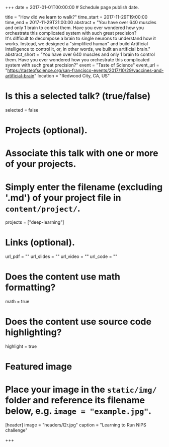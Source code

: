 +++
date = 2017-01-01T00:00:00  # Schedule page publish date.

title = "How did we learn to walk?"
time_start = 2017-11-29T19:00:00
time_end = 2017-11-29T21:00:00
abstract = "You have over 640 muscles and only 1 brain to control them. Have you ever wondered how you orchestrate this complicated system with such great precision?<br>It's difficult to decompose a brain to single neurons to understand how it works. Instead, we designed a \"simplified human\" and build Artificial Intelligence to control it, or, in other words, we built an artificial brain."
abstract_short = "You have over 640 muscles and only 1 brain to control them. Have you ever wondered how you orchestrate this complicated system with such great precision?"
event = "Taste of Science"
event_url = "https://tasteofscience.org/san-francisco-events/2017/10/29/vaccines-and-artificial-brain"
location = "Redwood City, CA, US"

# Is this a selected talk? (true/false)
selected = false

# Projects (optional).
#   Associate this talk with one or more of your projects.
#   Simply enter the filename (excluding '.md') of your project file in `content/project/`.
projects = ["deep-learning"]

# Links (optional).
url_pdf = ""
url_slides = ""
url_video = ""
url_code = ""

# Does the content use math formatting?
math = true

# Does the content use source code highlighting?
highlight = true

# Featured image
# Place your image in the `static/img/` folder and reference its filename below, e.g. `image = "example.jpg"`.
[header]
image = "headers/l2r.jpg"
caption = "Learning to Run NIPS challenge"

+++

